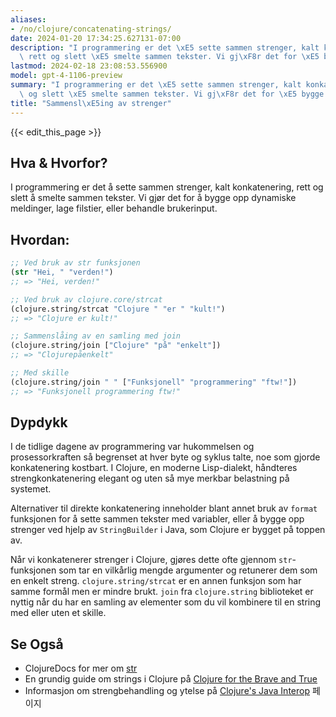 ```yaml
---
aliases:
- /no/clojure/concatenating-strings/
date: 2024-01-20 17:34:25.627131-07:00
description: "I programmering er det \xE5 sette sammen strenger, kalt konkatenering,\
  \ rett og slett \xE5 smelte sammen tekster. Vi gj\xF8r det for \xE5 bygge opp dynamiske\u2026"
lastmod: 2024-02-18 23:08:53.556900
model: gpt-4-1106-preview
summary: "I programmering er det \xE5 sette sammen strenger, kalt konkatenering, rett\
  \ og slett \xE5 smelte sammen tekster. Vi gj\xF8r det for \xE5 bygge opp dynamiske\u2026"
title: "Sammensl\xE5ing av strenger"
---
```


{{< edit_this_page >}}

## Hva & Hvorfor?
I programmering er det å sette sammen strenger, kalt konkatenering, rett og slett å smelte sammen tekster. Vi gjør det for å bygge opp dynamiske meldinger, lage filstier, eller behandle brukerinput.

## Hvordan:
```Clojure
;; Ved bruk av str funksjonen
(str "Hei, " "verden!")
;; => "Hei, verden!"

;; Ved bruk av clojure.core/strcat
(clojure.string/strcat "Clojure " "er " "kult!")
;; => "Clojure er kult!"

;; Sammenslåing av en samling med join
(clojure.string/join ["Clojure" "på" "enkelt"])
;; => "Clojurepåenkelt"

;; Med skille
(clojure.string/join " " ["Funksjonell" "programmering" "ftw!"])
;; => "Funksjonell programmering ftw!"
```

## Dypdykk
I de tidlige dagene av programmering var hukommelsen og prosessorkraften så begrenset at hver byte og syklus talte, noe som gjorde konkatenering kostbart. I Clojure, en moderne Lisp-dialekt, håndteres strengkonkatenering elegant og uten så mye merkbar belastning på systemet.

Alternativer til direkte konkatenering inneholder blant annet bruk av `format` funksjonen for å sette sammen tekster med variabler, eller å bygge opp strenger ved hjelp av `StringBuilder` i Java, som Clojure er bygget på toppen av.

Når vi konkatenerer strenger i Clojure, gjøres dette ofte gjennom `str`-funksjonen som tar en vilkårlig mengde argumenter og retunerer dem som en enkelt streng. `clojure.string/strcat` er en annen funksjon som har samme formål men er mindre brukt. `join` fra `clojure.string` biblioteket er nyttig når du har en samling av elementer som du vil kombinere til en string med eller uten et skille.

## Se Også
- ClojureDocs for mer om [str](https://clojuredocs.org/clojure.core/str)
- En grundig guide om strings i Clojure på [Clojure for the Brave and True](https://www.braveclojure.com/clojure-for-the-brave-and-true/)
- Informasjon om strengbehandling og ytelse på [Clojure's Java Interop](https://clojure.org/reference/java_interop) 페이지
